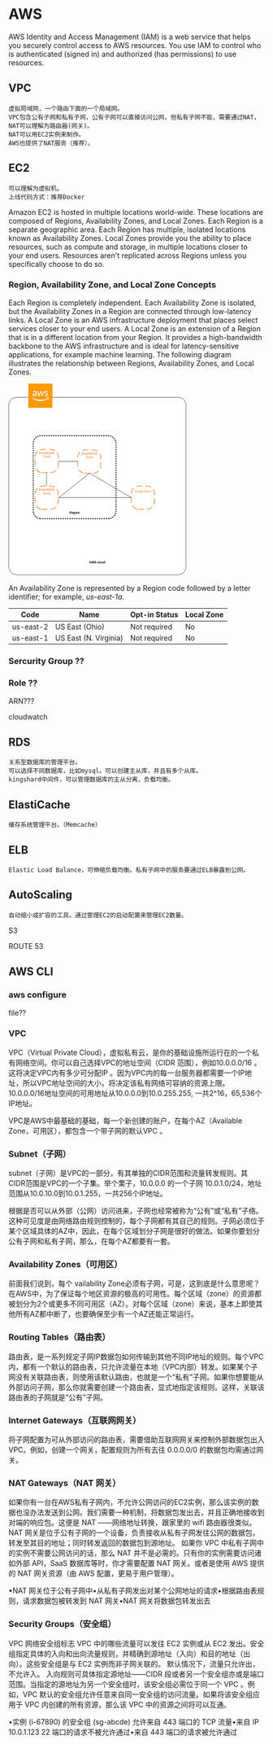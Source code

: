 # AWS

AWS Identity and Access Management (IAM) is a web service that helps you securely control access to AWS resources. You use IAM to control who is authenticated (signed in) and authorized (has permissions) to use resources.

## VPC
    虚拟局域网，一个路由下面的一个局域网。
    VPC包含公有子网和私有子网，公有子网可以直接访问公网，但私有子网不能，需要通过NAT，NAT可以理解为路由器(网关)。
    NAT可以用EC2实例来制作。
    AWS也提供了NAT服务（推荐）。

## EC2
    可以理解为虚拟机。
    上线代码方式：推荐Docker

Amazon EC2 is hosted in multiple locations world-wide. These locations are composed of Regions, Availability Zones, and Local Zones. Each Region is a separate geographic area. Each Region has multiple, isolated locations known as Availability Zones. Local Zones provide you the ability to place resources, such as compute and storage, in multiple locations closer to your end users. Resources aren't replicated across Regions unless you specifically choose to do so.

### Region, Availability Zone, and Local Zone Concepts
Each Region is completely independent. Each Availability Zone is isolated, but the Availability Zones in a Region are connected through low-latency links. A Local Zone is an AWS infrastructure deployment that places select services closer to your end users. A Local Zone is an extension of a Region that is in a different location from your Region. It provides a high-bandwidth backbone to the AWS infrastructure and is ideal for latency-sensitive applications, for example machine learning. The following diagram illustrates the relationship between Regions, Availability Zones, and Local Zones.

![Region](./img/aws_regions.png)

An Availability Zone is represented by a Region code followed by a letter identifier; for example, _us-east-1a_.

| Code |   Name  |  Opt-in Status | Local Zone |
| ---- | ------- | -------------- | ---------- |
| us-east-2 | US East (Ohio) | Not required | No |
| us-east-1 | US East (N. Virginia) | Not required | No |


### Sercurity Group ??

### Role ??

ARN???

cloudwatch



## RDS
    关系型数据库的管理平台。
    可以选择不同数据库，比如mysql。可以创建主从库，并且有多个从库。
    kingshard中间件，可以管理数据库的主从分离，负载均衡。

## ElastiCache
    缓存系统管理平台。（Memcache）

## ELB
    Elastic Load Balance，可伸缩负载均衡。私有子网中的服务要通过ELB暴露到公网。

## AutoScaling
    自动缩小或扩容的工具。通过管理EC2的启动配置来管理EC2数量。

S3

ROUTE 53

## AWS CLI

### aws configure

file??





### VPC
VPC（Virtual Private Cloud），虚拟私有云，是你的基础设施所运行在的一个私有网络空间。你可以自己选择VPC的地址空间（CIDR 范围），例如10.0.0.0/16  。这将决定VPC内有多少可分配IP 。因为VPC内的每一台服务器都需要一个IP地址，所以VPC地址空间的大小，将决定该私有网络可容纳的资源上限。 10.0.0.0/16地址空间的可用地址从10.0.0.0到10.0.255.255, 一共2^16，65,536个IP地址。

VPC是AWS中最基础的基础，每一个新创建的账户，在每个AZ（Available Zone，可用区），都包含一个带子网的默认VPC 。

### Subnet（子网）
subnet（子网）是VPC的一部分，有其单独的CIDR范围和流量转发规则。其CIDR范围是VPC的一个子集。举个栗子，10.0.0.0 的一个子网 10.0.1.0/24，地址范围从10.0.10.0到10.0.1.255，一共256个IP地址。

根据是否可以从外部（公网）访问进来，子网也经常被称为“公有”或“私有”子络。这种可见度是由网络路由规则控制的，每个子网都有其自己的规则。子网必须位于某个区域具体的AZ中，因此，在每个区域划分子网是很好的做法。如果你要划分公有子网和私有子网，那么，在每个AZ都要有一套。

### Availability Zones（可用区）
前面我们说到，每个 vailability Zone必须有子网，可是，这到底是什么意思呢？在AWS中，为了保证每个地区资源的极高的可用性。每个区域（zone）的资源都被划分为2个或更多不同可用区（AZ）。对每个区域（zone）来说，基本上即使其他所有AZ都中断了，也要确保至少有一个AZ还能正常运行。

### Routing Tables（路由表）
路由表，是一系列规定子网IP数据包如何传输到其他不同IP地址的规则。每个VPC内，都有一个默认的路由表，只允许流量在本地（VPC内部）转发。如果某个子网没有关联路由表，则使用该默认路由，也就是一个“私有”子网。如果你想要能从外部访问子网，那么你就需要创建一个路由表，显式地指定该规则。这样，关联该路由表的子网就是“公有”子网。

### Internet Gateways（互联网网关）
将子网配置为可从外部访问的路由表，需要借助互联网网关来控制外部数据包出入VPC。例如，创建一个网关，配置规则为所有去往 0.0.0.0/0 的数据包均需通过网关。

### NAT Gateways（NAT 网关）
如果你有一台在AWS私有子网内，不允许公网访问的EC2实例，那么该实例的数据也没办法发送到公网。我们需要一种机制，将数据包发出去，并且正确地接收到对端的响应包。这便是 NAT ——网络地址转换，跟家里的 wifi 路由器很类似。
NAT 网关是位于公有子网的一个设备，负责接收从私有子网发往公网的数据包，转发至其目的地址；同时转发返回的数据包到源地址。
如果你 VPC 中私有子网中的实例不需要公网访问的话，那么 NAT 并不是必需的。只有你的实例需要访问诸如外部 API，SaaS 数据库等时，你才需要配置 NAT 网关。或者是使用 AWS 提供的 NAT 网关资源（由 AWS 配置，更易于用户管理）。


•NAT 网关位于公有子网中•从私有子网发出对某个公网地址的请求•根据路由表规则，请求数据包被转发到 NAT 网关•NAT 网关将数据包转发出去

### Security Groups（安全组）
VPC 网络安全组标志 VPC 中的哪些流量可以发往 EC2 实例或从 EC2 发出。安全组指定具体的入向和出向流量规则，并精确到源地址（入向）和目的地址（出向）。这些安全组是与 EC2 实例而非子网关联的。
默认情况下，流量只允许出，不允许入。
入向规则可具体指定源地址——CIDR 段或者另一个安全组亦或是端口范围。当指定的源地址为另一个安全组时，该安全组必需位于同一个 VPC 。例如，VPC 默认的安全组允许任意来自同一安全组的访问流量。如果将该安全组应用于 VPC 内创建的所有资源，那么该 VPC 中的资源之间将可以互通。


•实例 (i-67890) 的安全组 (sg-abcde) 允许来自 443 端口的 TCP 流量•来自 IP 10.0.1.123 22 端口的请求不被允许通过•来自 443 端口的请求被允许通过

